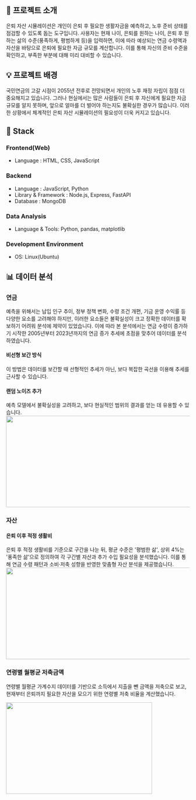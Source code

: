 ## 📝 프로젝트 소개
은퇴 자산 시뮬레이션은 개인이 은퇴 후 필요한 생활자금을 예측하고, 노후 준비 상태를 점검할 수 있도록 돕는 도구입니다. 
사용자는 현재 나이, 은퇴를 원하는 나이, 은퇴 후 원하는 삶의 수준(풍족하게, 평범하게 등)을 입력하면, 이에 따라 예상되는 연금 수령액과 자산을 바탕으로 은퇴에 필요한 자금 규모를 계산합니다. 
이를 통해 자신의 준비 수준을 확인하고, 부족한 부분에 대해 미리 대비할 수 있습니다.

## 💡 프로젝트 배경
국민연금의 고갈 시점이 2055년 전후로 전망되면서 개인의 노후 재정 자립이 점점 더 중요해지고 있습니다. 
그러나 현실에서는 많은 사람들이 은퇴 후 자신에게 필요한 자금 규모를 알지 못하며, 앞으로 얼마를 더 벌어야 하는지도 불확실한 경우가 많습니다. 
이러한 상황에서 체계적인 은퇴 자산 시뮬레이션의 필요성이 더욱 커지고 있습니다.

## 🔧 Stack
### Frontend(Web)

- Language : HTML, CSS, JavaScript

### Backend

- Language : JavaScript, Python
- Library & Framework : Node.js, Express, FastAPI
- Database : MongoDB
  
### Data Analysis
- Language & Tools: Python, pandas, matplotlib

### Development Environment
- OS: Linux(Ubuntu)

## 📊 데이터 분석
### 연금
예측을 위해서는 납입 인구 추이, 정부 정책 변화, 수령 조건 개편, 기금 운영 수익률 등 다양한 요소를 고려해야 하지만, 이러한 요소들은 불확실성이 크고 정확한 데이터를 확보하기 어려워 분석에 제약이 있었습니다.
이에 따라 본 분석에서는 연금 수령이 증가하기 시작한 2005년부터 2023년까지의 연금 증가 추세에 초점을 맞추어 데이터를 분석하였습니다.
#### 비선형 보간 방식
이 방법은 데이터를 보간할 때 선형적인 추세가 아닌, 보다 복잡한 곡선을 이용해 추세를 근사할 수 있습니다. 

#### 랜덤 노이즈 추가
예측 모델에서 불확실성을 고려하고, 보다 현실적인 범위의 결과를 얻는 데 유용할 수 있습니다.
<img src="https://github.com/user-attachments/assets/fa1bf958-e0d9-4185-9c9f-ff541b9d0deb" width="600" height="250"/>

### 자산
#### 은퇴 이후 적정 생활비
은퇴 후 적정 생활비를 기준으로 구간을 나눈 뒤, 평균 수준은 '평범한 삶', 상위 4%는 '풍족한 삶'으로 정의하여 각 구간별 자산과 추가 수입 필요성을 분석했습니다. 이를 통해 연금 수령 패턴과 소비·저축 성향을 반영한 맞춤형 자산 분석을 제공했습니다.
<img src="https://github.com/user-attachments/assets/439e5fa0-3f97-41a1-a9c7-4278a190b341" width="600" height="250"/>


### 연령별 월평균 저축금액
연령별 월평균 가계수지 데이터를 기반으로 소득에서 지출을 뺀 금액을 저축으로 보고, 현재부터 은퇴까지 필요한 자산을 모으기 위한 연령별 저축 비율을 계산했습니다.

<img src="https://github.com/user-attachments/assets/69542e8b-2157-42c6-bcf4-35fb2a64b105" width="400" height="250"/>
